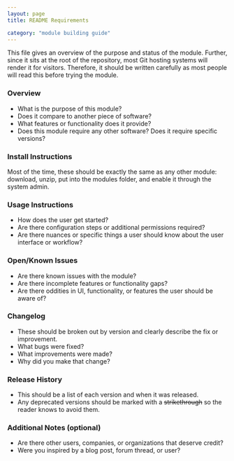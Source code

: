 ```yaml
---
layout: page
title: README Requirements

category: "module building guide"
---
```


This file gives an overview of the purpose and status of the module. Further, since it sits at the root of the repository, most Git hosting systems will render it for visitors. Therefore, it should be written carefully as most people will read this before trying the module.

### Overview

*  What is the purpose of this module?
*  Does it compare to another piece of software?
*  What features or functionality does it provide?
*  Does this module require any other software? Does it require specific versions?

### Install Instructions

Most of the time, these should be exactly the same as any other module: download, unzip, put into the modules folder, and enable it through the system admin.

### Usage Instructions

*  How does the user get started?
*  Are there configuration steps or additional permissions required?
*  Are there nuances or specific things a user should know about the user interface or workflow?

### Open/Known Issues

*  Are there known issues with the module?
*  Are there incomplete features or functionality gaps?
*  Are there oddities in UI, functionality, or features the user should be aware of?

### Changelog

*  These should be broken out by version and clearly describe the fix or improvement.
*  What bugs were fixed?
*  What improvements were made?
*  Why did you make that change?

### Release History

*  This should be a list of each version and when it was released.
*  Any deprecated versions should be marked with a ~~strikethrough~~ so the reader knows to avoid them.

### Additional Notes (optional)

*  Are there other users, companies, or organizations that deserve credit?
*  Were you inspired by a blog post, forum thread, or user?
